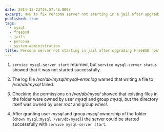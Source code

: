 ```yaml
---
date: 2014-12-23T16:57:45.000Z
excerpt: How to fix Percona server not starting in a jail after upgrading the FreeBSD host from 9.2 to 9.3
published: true
tags:
  - mysql
  - freebsd
  - jails
  - percona
  - system-administration
title: Percona server not starting in jail after upgrading FreeBSD host from 9.2 to 9.3
---
```

1. `service mysql-server start` returned, but `service mysql-server status` showed that it was not started successfully.

2. The log file _/var/db/mysql/mysql-error.log_ warned that writing a file to _/var/db/mysql_ failed.

3. Checking the permissions on _/var/db/mysql_ showed that existing files in the folder were owned by user _mysql_ and group _mysql_, but the directory itself was owned by user _root_ and group _wheel_.

4. After granting user _mysql_ and group _mysql_ ownership of the folder (`chown mysql:mysql /var/db/mysql`) the server could be started successfully with `service mysql-server start`.
